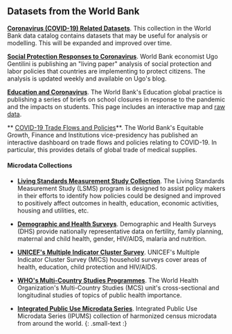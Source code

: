 
## Datasets from the World Bank ##

**[Coronavirus (COVID-19) Related Datasets][ddh]**.
This collection in the World Bank data catalog contains datasets that may be useful for analysis or modelling.
This will be expanded and improved over time.

**[Social Protection Responses to Coronavirus][ugo]**.
World Bank economist Ugo Gentilini is publishing
an "living paper" analysis of social protection and labor policies that countries are implementing to
protect citizens. The analysis is updated weekly and available on Ugo's blog.

**[Education and Coronavirus][jp]**.
The World Bank's Education global practice is publishing a series of briefs on school closures in
response to the pandemic and the impacts on students. This page includes an interactive map and
[raw data][jp-csv].

** [COVID-19 Trade Flows and Policies][alvaro]**.
The World Bank's Equitable Growth, Finance and Institutions vice-presidency has published an interactive dashboard on trade flows and policies relating to COVID-19. In particular, this provides details of global trade of medical supplies.


#### Microdata Collections ####

* **[Living Standards Measurement Study Collection][lsms]**.
  The Living Standards Measurement Study (LSMS) program is designed to assist policy makers in their efforts to identify how policies could be designed and improved to positively affect outcomes in health, education, economic activities, housing and utilities, etc.

* **[Demographic and Health Surveys][dhs]**.
  Demographic and Health Surveys (DHS) provide nationally representative data on fertility, family planning, maternal and child health, gender, HIV/AIDS, malaria and nutrition.

* **[UNICEF's Multiple Indicator Cluster Survey][mics]**.
  UNICEF's Multiple Indicator Cluster Survey (MICS) household surveys cover areas of health, education, child protection and HIV/AIDS.

* **[WHO's Multi-Country Studies Programmes][who]**.
  The World Health Organization's Multi-Country Studies (MCS) unit's cross-sectional and longitudinal studies of topics of public health importance.

* **[Integrated Public Use Microdata Series][ipums]**.
  Integrated Public Use Microdata Series (IPUMS) collection of harmonized census microdata from around the world.
{: .small-text :}

[ddh]: https://datacatalog.worldbank.org/search?search_api_views_fulltext_op=AND&f%5B0%5D=field_collection_field%3A2026&sort_by=field_wbddh_modified_date
[lsms]: https://microdatalib.worldbank.org/index.php/catalog/LSMS
[who]: https://microdata.worldbank.org/index.php/catalog/WHO
[mics]: https://microdata.worldbank.org/index.php/catalog/MICS
[dhs]: https://microdata.worldbank.org/index.php/catalog/dhs
[ipums]: https://microdata.worldbank.org/index.php/catalog/ipums

[ugo]: http://www.ugogentilini.net/

[jp]: https://www.worldbank.org/en/data/interactive/2020/03/24/world-bank-education-and-covid-19
[jp-csv]: https://dataviz.worldbank.org/t/EdStats/views/covid19/dsh_simple.csv
[alvaro]: https://dataviz.worldbank.org/t/DECDG/views/Covid-19_Trade/story?iframeSizedToWindow=true&:embed=y&:showAppBanner=false&:display_count=no&:showVizHome=no
